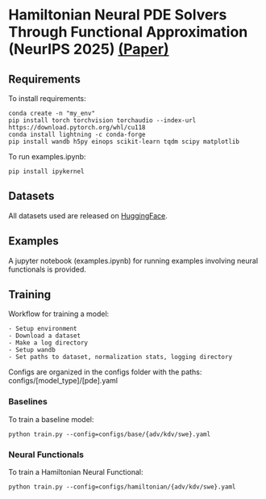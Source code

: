 # Hamiltonian Neural PDE Solvers Through Functional Approximation (NeurIPS 2025) [(Paper)](https://arxiv.org/abs/2505.13275)

## Requirements

To install requirements:
```setup
conda create -n "my_env" 
pip install torch torchvision torchaudio --index-url https://download.pytorch.org/whl/cu118
conda install lightning -c conda-forge
pip install wandb h5py einops scikit-learn tqdm scipy matplotlib
```

To run examples.ipynb:
```
pip install ipykernel
```

## Datasets
All datasets used are released on [HuggingFace](https://huggingface.co/datasets/ayz2/hamiltonian_pdes). 


## Examples
A jupyter notebook (examples.ipynb) for running examples involving neural functionals is provided. 

## Training

Workflow for training a model:
```
- Setup environment
- Download a dataset 
- Make a log directory 
- Setup wandb
- Set paths to dataset, normalization stats, logging directory
```

Configs are organized in the configs folder with the paths: configs/[model_type]/[pde].yaml

### Baselines
To train a baseline model:
```
python train.py --config=configs/base/{adv/kdv/swe}.yaml
```

### Neural Functionals 
To train a Hamiltonian Neural Functional:
```
python train.py --config=configs/hamiltonian/{adv/kdv/swe}.yaml
```
